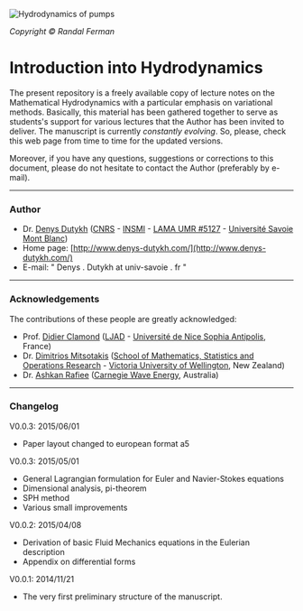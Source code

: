 ![Hydrodynamics of pumps](pics/Hydrodynamics.jpg)

*Copyright © Randal Ferman*

# Introduction into Hydrodynamics #

The present repository is a freely available copy of lecture notes on the Mathematical Hydrodynamics with a particular emphasis on variational methods. Basically, this material has been gathered together to serve as students's support for various lectures that the Author has been invited to deliver. The manuscript is currently *constantly evolving*. So, please, check this web page from time to time for the updated versions.

Moreover, if you have any questions, suggestions or corrections to this document, please do not hesitate to contact the Author (preferably by e-mail).

---

### Author ###

* Dr. [Denys Dutykh](http://www.denys-dutykh.com/) ([CNRS](http://www.cnrs.fr/) - [INSMI](http://www.cnrs.fr/insmi/) - [LAMA UMR #5127](http://www.lama.univ-savoie.fr/index.php) - [Université Savoie Mont Blanc](http://www.univ-smb.fr/))
* Home page: [http://www.denys-dutykh.com/](http://www.denys-dutykh.com/)
* E-mail: " Denys . Dutykh at univ-savoie . fr "

---

### Acknowledgements ###

The contributions of these people are greatly acknowledged:

* Prof. [Didier Clamond](http://math.unice.fr/~didierc/) ([LJAD](http://math.unice.fr/) - [Université de Nice Sophia Antipolis](http://unice.fr/), France)
* Dr. [Dimitrios Mitsotakis](https://sites.google.com/site/dmitsot/) ([School of Mathematics, Statistics and Operations Research](http://www.victoria.ac.nz/smsor/) - [Victoria University of Wellington](http://www.victoria.ac.nz/), New Zealand)
* Dr. [Ashkan Rafiee](https://au.linkedin.com/pub/ashkan-rafiee/80/205/403) ([Carnegie Wave Energy](http://www.carnegiewave.com/), Australia)

---

### Changelog ###

V0.0.3: 2015/06/01

* Paper layout changed to european format a5

V0.0.3: 2015/05/01

* General Lagrangian formulation for Euler and Navier-Stokes equations
* Dimensional analysis, pi-theorem
* SPH method
* Various small improvements

V0.0.2: 2015/04/08

* Derivation of basic Fluid Mechanics equations in the Eulerian description
* Appendix on differential forms

V0.0.1: 2014/11/21

* The very first preliminary structure of the manuscript.